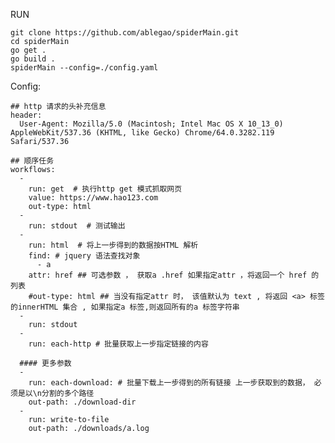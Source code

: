 RUN

	git clone https://github.com/ablegao/spiderMain.git
	cd spiderMain
	go get . 
	go build . 
	spiderMain --config=./config.yaml



Config:

	## http 请求的头补充信息
    header:
      User-Agent: Mozilla/5.0 (Macintosh; Intel Mac OS X 10_13_0) AppleWebKit/537.36 (KHTML, like Gecko) Chrome/64.0.3282.119 Safari/537.36
     
    ## 顺序任务
    workflows:
      -
        run: get  # 执行http get 模式抓取网页
        value: https://www.hao123.com
        out-type: html
      -
        run: stdout  # 测试输出
      -
        run: html  # 将上一步得到的数据按HTML 解析
        find: # jquery 语法查找对象
          - a
        attr: href ## 可选参数 ， 获取a .href 如果指定attr ，将返回一个 href 的列表
		#out-type: html ## 当没有指定attr 时， 该值默认为 text , 将返回 <a> 标签的innerHTML 集合 , 如果指定a 标签,则返回所有的a 标签字符串
      -
        run: stdout
	  - 
	    run: each-http # 批量获取上一步指定链接的内容
		
	  #### 更多参数
	  - 
	    run: each-download: # 批量下载上一步得到的所有链接 上一步获取到的数据， 必须是以\n分割的多个路径
		out-path: ./download-dir
	  - 
	    run: write-to-file
		out-path: ./downloads/a.log
        

